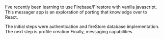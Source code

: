 I've recently been learning to use Firebase/Firestore with vanilla javascript. This messager app is an exploration of porting that knowledge over to React.

The initial steps were authentication and fireStore database implementation. The next step is profile creation Finally, messaging capabilities.
